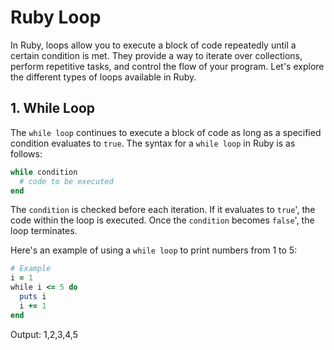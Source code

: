 # Ruby Loop

In Ruby, loops allow you to execute a block of code repeatedly until a certain condition is met. They provide a way to iterate over collections, perform repetitive tasks, and control the flow of your program. Let's explore the different types of loops available in Ruby.

## 1. While Loop

The `````````while loop````````` continues to execute a block of code as long as a specified condition evaluates to `````````true`````````. The syntax for a `````````while loop````````` in Ruby is as follows:

`````````ruby
while condition
  # code to be executed
end
`````````

The `````````condition````````` is checked before each iteration. If it evaluates to `````````true`````````', the code within the loop is executed. Once the `````````condition````````` becomes `````````false`````````', the loop terminates.

Here's an example of using a `````````while loop````````` to print numbers from 1 to 5:

`````````ruby
# Example
i = 1
while i <= 5 do
  puts i
  i += 1
end
`````````

Output: 1,2,3,4,5
